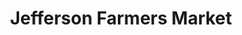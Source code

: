 ---
title: "Jefferson Farmers Market"
url: /monticello/jefferson-farmers-market/
shop: supermarket
---